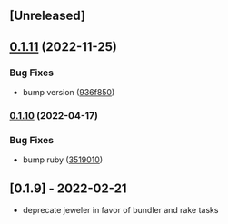 ## [Unreleased]

## [0.1.11](https://github.com/charlotte-ruby/image_scraper/compare/v0.1.10...v0.1.11) (2022-11-25)


### Bug Fixes

* bump version ([936f850](https://github.com/charlotte-ruby/image_scraper/commit/936f850b0f8f3d87607d28a5f3a4a088975b2ada))

### [0.1.10](https://www.github.com/charlotte-ruby/image_scraper/compare/v0.1.7...v0.1.10) (2022-04-17)

### Bug Fixes

* bump ruby ([3519010](https://github.com/charlotte-ruby/image_scraper/commit/351901036ed4b4b9432814ce05bcd5c67ae0c332))

## [0.1.9] - 2022-02-21

- deprecate jeweler in favor of bundler and rake tasks
